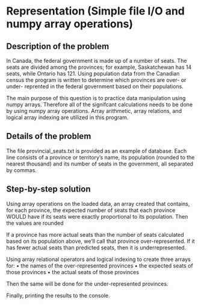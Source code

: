 # Representation (Simple file I/O and numpy array operations)
## Description of the problem

In Canada, the federal government is made up of a number of seats. The seats are divided among the provinces; for example, Saskatchewan has 14 seats, while Ontario has 121. Using population data from the Canadian census the program is written to determine which provinces are over- or under- reprented in the federal government based on their populations.

The main purpose of this question is to practice data manipulation using numpy arrays. Therefore all of the signifcant calculations needs to be done by using numpy array operations. Array arithmetic, array relations, and logical array indexing are utilized in this program.

## Details of the problem
The file provincial_seats.txt is provided as an example of database. Each line consists of a province or territory’s name, its population (rounded to the nearest thousand) and
its number of seats in the government, all separated by commas.

## Step-by-step solution

Using array operations on the loaded data, an array created that contains, for each province, the expected number of seats that each province WOULD have if its seats were exactly proportional to its population. Then the values are rounded

If a province has more actual seats than the number of seats calculated based on its population above, we’ll call that province over-represented. If it has fewer actual seats than predicted seats, then it is underrepresented.

Using array relational operators and logical indexing to create three arrays for:
• the names of the over-represented provinces
• the expected seats of those provinces
• the actual seats of those provinces

Then the same will be done for the under-represented provinces.

Finally, printing the results to the console. 

